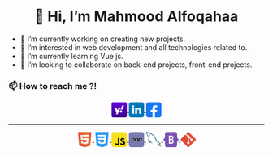 <h1 align="center">👋 Hi, I’m Mahmood Alfoqahaa</h1>


- 🔭 I’m currently working on creating new projects.
- 👀 I’m interested in web development and all technologies related to.
- 🌱 I’m currently learning Vue js.
- 💞️ I’m looking to collaborate on back-end projects, front-end projects.


<p align="left" dir="auto">
  <h3 align="left">📫 How to reach me ?!</h3>
  <div align="center"> 
    <a href="mailto:mahmood_alfoqahaa@yahoo.com" rel="nofollow">
      <img align="center" src="https://github.com/mfoq/mfoq/blob/main/iocns/yahoo.png" alt="MahmoodAlfoqahaa" height="30" width="30" style="max-width: 100%;">
    </a>
    <a href="https://www.linkedin.com/in/mfoq/" rel="nofollow">
      <img align="center" src="https://github.com/mfoq/mfoq/blob/main/iocns/linkedin.svg" alt="MahmoodAlfoqahaa" height="30" width="30" style="max-width: 100%;">
    </a>
     <a href="https://www.facebook.com/m.a.0.9.5" rel="nofollow">
      <img align="center" src="https://github.com/mfoq/mfoq/blob/main/iocns/facebook.svg" alt="MahmoodAlfoqahaa" height="30" width="30" style="max-width: 100%;">
    </a>
  </div>
</p>
<hr>

<div align="center">
   <a href="#" rel="nofollow">
    <img align="center" src="https://github.com/mfoq/mfoq/blob/main/iocns/html.svg" alt="MahmoodAlfoqahaa" height="30" width="30"  style="max-width: 100%;">
   </a>
  <a href="#" rel="nofollow">
    <img align="center" src="https://github.com/mfoq/mfoq/blob/main/iocns/css.svg" alt="MahmoodAlfoqahaa" height="30" width="30"  style="max-width: 100%;">
  </a>
  <a href="#" rel="nofollow">
    <img align="center" src="https://github.com/mfoq/mfoq/blob/main/iocns/javascript.svg" alt="MahmoodAlfoqahaa" height="30" width="30"  style="max-width: 100%;">
  </a>
  <a href="#" rel="nofollow">
    <img align="center" src="https://github.com/mfoq/mfoq/blob/main/iocns/php.svg" alt="MahmoodAlfoqahaa" height="30" width="30"  style="max-width: 100%;">
  </a>
  <a href="#" rel="nofollow">
    <img align="center" src="https://github.com/mfoq/mfoq/blob/main/iocns/mysql.svg" alt="MahmoodAlfoqahaa" height="30" width="30"  style="max-width: 100%;">
  </a>
  <a href="#" rel="nofollow">
    <img align="center" src="https://github.com/mfoq/mfoq/blob/main/iocns/bootstrap-5-1.svg" alt="MahmoodAlfoqahaa" height="30" width="30"  style="max-width: 100%;">
  </a>
   <a href="#" rel="nofollow">
    <img align="center" src="https://github.com/mfoq/mfoq/blob/main/iocns/git-icon.svg" alt="MahmoodAlfoqahaa" height="30" width="30"  style="max-width: 100%;">
  </a>
</div>

<!---
mfoq/mfoq is a ✨ special ✨ repository because its `README.md` (this file) appears on your GitHub profile.
You can click the Preview link to take a look at your changes.

--->
